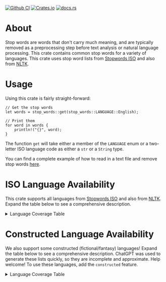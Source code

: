 [![Github CI](https://github.com/cmccomb/rust-stop-words/actions/workflows/tests.yml/badge.svg)](https://github.com/cmccomb/rust-stop-words/actions)
[![Crates.io](https://img.shields.io/crates/v/stop-words.svg)](https://crates.io/crates/stop-words)
[![docs.rs](https://img.shields.io/docsrs/stop-words/latest?logo=rust)](https://docs.rs/stop-words)
# About

Stop words are words that don't carry much meaning, and are typically removed as a preprocessing step before text
analysis or natural language processing. This crate contains common stop words for a variety of languages. This crate uses stop word
lists from [Stopwords ISO](https://github.com/stopwords-iso) and also from [NLTK](https://www.nltk.org/).

# Usage
Using this crate is fairly straight-forward: 
```rust, ignore
// Get the stop words
let words = stop_words::get(stop_words::LANGUAGE::English);

// Print them
for word in words {
    println!("{}", word);
}
```
The function ``get`` will take either a member of the `LANGUAGE` enum or a two-letter ISO language code as either a `str` or a `String` type.

You can find a complete example of how to read in a text file and remove stop words [here](https://github.com/cmccomb/rust-stop-words/blob/master/examples/remove_stop_words_with_regex.rs).


# ISO Language Availability
This crate supports all languages from [Stopwords ISO](https://github.com/stopwords-iso) and also from [NLTK](https://www.nltk.org/). Expand the table below to see a comprehensive description.
<details>
    <summary>Language Coverage Table</summary>

| ISO 639-1 Code | Language                                                                         | Stopwords ISO | NLTK |
|----------------|----------------------------------------------------------------------------------|---------------|------|
| aa             | Afar                                                                             |               |      |
| ab             | Abkhazian                                                                        |               |      |
| af             | Afrikaans                                                                        | ✓             |      |
| ak             | Akan                                                                             |               |      |
| sq             | Albanian                                                                         |               |      |
| am             | Amharic                                                                          |               |      |
| ar             | Arabic                                                                           | ✓             | ✓    |
| an             | Aragonese                                                                        |               |      |
| hy             | Armenian                                                                         | ✓             |      |
| as             | Assamese                                                                         |               |      |
| av             | Avaric                                                                           |               |      |
| ae             | Avestan                                                                          |               |      |
| ay             | Aymara                                                                           |               |      |
| az             | Azerbaijani                                                                      |               | ✓    |
| ba             | Bashkir                                                                          |               |      |
| bm             | Bambara                                                                          |               |      |
| eu             | Basque                                                                           | ✓             |      |
| be             | Belarusian                                                                       |               |      |
| bn             | Bengali                                                                          | ✓             |      |
| bh             | Bihari languages                                                                 |               |      |
| bi             | Bislama                                                                          |               |      |
| bo             | Tibetan                                                                          |               |      |
| bs             | Bosnian                                                                          |               |      |
| br             | Breton                                                                           | ✓             |      |
| bg             | Bulgarian                                                                        | ✓             |      |
| my             | Burmese                                                                          |               |      |
| ca             | Catalan; Valencian                                                               | ✓             |      |
| cs             | Czech                                                                            | ✓             |      |
| ch             | Chamorro                                                                         |               |      |
| ce             | Chechen                                                                          |               |      |
| zh             | Chinese                                                                          | ✓             |      |
| cu             | Church Slavic; Old Slavonic; Church Slavonic; Old Bulgarian; Old Church Slavonic |               |      |
| cv             | Chuvash                                                                          |               |      |
| kw             | Cornish                                                                          |               |      |
| co             | Corsican                                                                         |               |      |
| cr             | Cree                                                                             |               |      |
| cy             | Welsh                                                                            |               |      |
| da             | Danish                                                                           | ✓             | ✓    |
| de             | German                                                                           | ✓             | ✓    |
| dv             | Divehi; Dhivehi; Maldivian                                                       |               |      |
| nl             | Dutch; Flemish                                                                   | ✓             | ✓    |
| dz             | Dzongkha                                                                         |               |      |
| el             | Greek, Modern (1453-)                                                            | ✓             | ✓    |
| en             | English                                                                          | ✓             | ✓    |
| eo             | Esperanto                                                                        | ✓             |      |
| et             | Estonian                                                                         | ✓             |      |
| ee             | Ewe                                                                              |               |      |
| fo             | Faroese                                                                          |               |      |
| fa             | Persian                                                                          | ✓             |      |
| fj             | Fijian                                                                           |               |      |
| fi             | Finnish                                                                          | ✓             | ✓    |
| fr             | French                                                                           | ✓             | ✓    |
| fy             | Western Frisian                                                                  |               |      |
| ff             | Fulah                                                                            |               |      |
| ka             | Georgian                                                                         |               |      |
| gd             | Gaelic; Scottish Gaelic                                                          |               |      |
| ga             | Irish                                                                            | ✓             |      |
| gl             | Galician                                                                         | ✓             |      |
| gv             | Manx                                                                             |               |      |
| gn             | Guarani                                                                          |               |      |
| gu             | Gujarati                                                                         | ✓             |      |
| ht             | Haitian; Haitian Creole                                                          |               |      |
| ha             | Hausa                                                                            | ✓             |      |
| he             | Hebrew                                                                           | ✓             |      |
| hz             | Herero                                                                           |               |      |
| hi             | Hindi                                                                            | ✓             |      |
| ho             | Hiri Motu                                                                        |               |      |
| hr             | Croatian                                                                         | ✓             |      |
| hu             | Hungarian                                                                        | ✓             | ✓    |
| ig             | Igbo                                                                             |               |      |
| is             | Icelandic                                                                        |               |      |
| io             | Ido                                                                              |               |      |
| ii             | Sichuan Yi; Nuosu                                                                |               |      |
| iu             | Inuktitut                                                                        |               |      |
| ie             | Interlingue; Occidental                                                          |               |      |
| ia             | Interlingua (International Auxiliary Language Association)                       |               |      |
| id             | Indonesian                                                                       | ✓             | ✓    |
| ik             | Inupiaq                                                                          |               |      |  
| it             | Italian                                                                          | ✓             | ✓    |
| jv             | Javanese                                                                         |               |      |
| ja             | Japanese                                                                         | ✓             |      |
| kl             | Kalaallisut; Greenlandic                                                         |               |      |
| kn             | Kannada                                                                          |               |      |
| ks             | Kashmiri                                                                         |               |      |
| kr             | Kanuri                                                                           |               |      |
| kk             | Kazakh                                                                           |               | ✓    |
| km             | Central Khmer                                                                    |               |      |
| ki             | Kikuyu; Gikuyu                                                                   |               |      |
| rw             | Kinyarwanda                                                                      |               |      |
| ky             | Kirghiz; Kyrgyz                                                                  |               |      |
| kv             | Komi                                                                             |               |      |
| kg             | Kongo                                                                            |               |      |
| ko             | Korean                                                                           | ✓             |      |
| kj             | Kuanyama; Kwanyama                                                               |               |      |
| ku             | Kurdish                                                                          | ✓             |      |
| lo             | Lao                                                                              |               |      |
| la             | Latin                                                                            | ✓             |      |
| lv             | Latvian                                                                          | ✓             |      |
| li             | Limburgan; Limburger; Limburgish                                                 |               |      |
| ln             | Lingala                                                                          |               |      |
| lt             | Lithuanian                                                                       | ✓             |      |
| lb             | Luxembourgish; Letzeburgesch                                                     |               |      |
| lu             | Luba-Katanga                                                                     |               |      |
| lg             | Ganda                                                                            |               |      |
| mk             | Macedonian                                                                       |               |      |
| mh             | Marshallese                                                                      |               |      |
| ml             | Malayalam                                                                        |               |      |
| mi             | Maori                                                                            |               |      |
| mr             | Marathi                                                                          | ✓             |      |
| ms             | Malay                                                                            | ✓             |      |
| mg             | Malagasy                                                                         |               |      |
| mt             | Maltese                                                                          |               |      |
| mn             | Mongolian                                                                        |               |      |
| na             | Nauru                                                                            |               |      |
| nv             | Navajo; Navaho                                                                   |               |      |
| nr             | Ndebele, South; South Ndebele                                                    |               |      |
| nd             | Ndebele, North; North Ndebele                                                    |               |      |
| ng             | Ndonga                                                                           |               |      |
| ne             | Nepali                                                                           |               | ✓    |
| nn             | Norwegian Nynorsk; Nynorsk, Norwegian                                            |               |      |
| nb             | Bokmål, Norwegian; Norwegian Bokmål                                              |               |      |
| no             | Norwegian                                                                        | ✓             | ✓    |
| ny             | Chichewa; Chewa; Nyanja                                                          |               |      |
| oc             | Occitan (post 1500)                                                              |               |      |
| oj             | Ojibwa                                                                           |               |      |
| or             | Oriya                                                                            |               |      |
| om             | Oromo                                                                            |               |      |
| os             | Ossetian; Ossetic                                                                |               |      |
| pa             | Panjabi; Punjabi                                                                 |               |      |
| pi             | Pali                                                                             |               |      |
| pl             | Polish                                                                           | ✓             |      |
| pt             | Portuguese                                                                       | ✓             | ✓    |
| ps             | Pushto; Pashto                                                                   |               |      |
| qu             | Quechua                                                                          |               |      |
| rm             | Romansh                                                                          |               |      |
| ro             | Romanian; Moldavian; Moldovan                                                    | ✓             | ✓    |
| rn             | Rundi                                                                            |               |      |
| ru             | Russian                                                                          | ✓             | ✓    |
| sg             | Sango                                                                            |               |      |
| sa             | Sanskrit                                                                         |               |      |
| si             | Sinhala; Sinhalese                                                               |               |      |
| sk             | Slovak                                                                           | ✓             |      |
| sl             | Slovenian                                                                        | ✓             | ✓    |
| se             | Northern Sami                                                                    |               |      |
| sm             | Samoan                                                                           |               |      |
| sn             | Shona                                                                            |               |      |
| sd             | Sindhi                                                                           |               |      |
| so             | Somali                                                                           | ✓             |      |
| st             | Sotho, Southern                                                                  | ✓             |      |
| es             | Spanish; Castilian                                                               | ✓             | ✓    |
| sc             | Sardinian                                                                        |               |      |
| sr             | Serbian                                                                          |               |      |
| ss             | Swati                                                                            |               |      |
| su             | Sundanese                                                                        |               |      |
| sw             | Swahili                                                                          | ✓             |      |
| sv             | Swedish                                                                          | ✓             | ✓    |
| ty             | Tahitian                                                                         |               |      |
| ta             | Tamil                                                                            |               |      |
| tt             | Tatar                                                                            |               |      |
| te             | Telugu                                                                           |               |      |
| tg             | Tajik                                                                            |               | ✓    |
| tl             | Tagalog                                                                          | ✓             |      |
| th             | Thai                                                                             | ✓             |      |
| ti             | Tigrinya                                                                         |               |      |
| to             | Tonga (Tonga Islands)                                                            |               |      |
| tn             | Tswana                                                                           |               |      |
| ts             | Tsonga                                                                           |               |      |
| tk             | Turkmen                                                                          |               |      |
| tr             | Turkish                                                                          | ✓             | ✓    |
| tw             | Twi                                                                              |               |      |
| ug             | Uighur; Uyghur                                                                   |               |      |
| uk             | Ukrainian                                                                        | ✓             |      |
| ur             | Urdu                                                                             | ✓             |      |
| uz             | Uzbek                                                                            |               |      |
| ve             | Venda                                                                            |               |      |
| vi             | Vietnamese                                                                       | ✓             |      |
| vo             | Volapük                                                                          |               |      |
| wa             | Walloon                                                                          |               |      |
| wo             | Wolof                                                                            |               |      |
| xh             | Xhosa                                                                            |               |      |
| yi             | Yiddish                                                                          |               |      |
| yo             | Yoruba                                                                           | ✓             |      |
| za             | Zhuang; Chuang                                                                   |               |      |
| zu             | Zulu                                                                             | ✓             |      |

</details>

# Constructed Language Availability
We also support some constructed (fictional/fantasy) languages! Expand the table below to see a comprehensive description. ChatGPT was used to generate these lists quickly, so they are incomplete and approximate. Help welcome! To use these languages, add the `constructed` feature.

<details>
    <summary>Language Coverage Table</summary>

| ISO 639-3 Code           | Language                                                                                    |
|--------------------------|---------------------------------------------------------------------------------------------|
| qya                      | [Quenya](https://en.wikipedia.org/wiki/Quenya)                                              |
| sjn                      | [Sindarin](https://en.wikipedia.org/wiki/Sindarin)                                          |
| tlh                      | [Klingon](https://en.wikipedia.org/wiki/Klingon)                                            |
| mis (_dot_ is used here) | [Dothraki](https://en.wikipedia.org/wiki/Dothraki_language)                                 |
| mis (_dov_ is used here) | [Dovahzul](https://www.thuum.org/library/Dovahzul%20Print%20Dictionary%204th%20Edition.pdf) |
| mis (_nav_ is used here) | [Navi](https://en.wikipedia.org/wiki/Na%CA%BCvi_language)                                   | 
| mis (_val_ is used here) | [High Valyrian](https://en.wikipedia.org/wiki/Valyrian_languages)                           |

The following prompt was used with the Mar 14, 2023 version of ChatGPT:
```text
Please give me one list of 20 stop words for each of the following languages: Sindarin, Quenya, DOthraki, Na'vi, 
Dovahzul, Klingon, and High Valyrian. I'd like the lists to be formatted as follows:
Sindarin
1. [word goes here]
2. [word goes here]
...
20. [word goes here]
Quenya
1. [word goes here]
...

And so on
```

</details>
